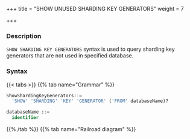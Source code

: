+++
title = "SHOW UNUSED SHARDING KEY GENERATORS"
weight = 7

+++

### Description

`SHOW SHARDING KEY GENERATORS` syntax is used to query sharding key generators that are not used in specified database.

### Syntax

{{< tabs >}}
{{% tab name="Grammar" %}}
```sql
ShowShardingKeyGenerators::=
  'SHOW' 'SHARDING' 'KEY' 'GENERATOR' ('FROM' databaseName)?

databaseName ::=
  identifier
```
{{% /tab %}}
{{% tab name="Railroad diagram" %}}
<iframe frameborder="0" name="diagram" id="diagram" width="100%" height="100%"></iframe>
{{% /tab %}}
{{< /tabs >}}

### Supplement

- When databaseName is not specified, the default is the currently used DATABASE. If DATABASE is not used, No database selected will be prompted.

### Return value description

| column                 | Description                          |
| -----------------------| -------------------------------------|
| name                   | Sharding key generator name          |
| type                   | Sharding key generator type          |
| props                  | Sharding key generator properties    |

### Example

- Query sharding key generators that are not used in the specified logical database

```sql
SHOW UNUSED SHARDING KEY GENERATORS FROM sharding_db;
```

```sql
mysql> SHOW UNUSED SHARDING KEY GENERATORS FROM sharding_db;
+-------------------------+-----------+-------+
| name                    | type      | props |
+-------------------------+-----------+-------+
| snowflake_key_generator | snowflake |       |
+-------------------------+-----------+-------+
1 row in set (0.00 sec)
```

- Query sharding key generators that are not used in the current logical database

```sql
SHOW UNUSED SHARDING KEY GENERATORS;
```

```sql
mysql> SHOW UNUSED SHARDING KEY GENERATORS;
+-------------------------+-----------+-------+
| name                    | type      | props |
+-------------------------+-----------+-------+
| snowflake_key_generator | snowflake |       |
+-------------------------+-----------+-------+
1 row in set (0.00 sec)
```

### Reserved word

`SHOW`, `UNUSED`, `SHARDING`, `KEY`, `GENERATORS`, `FROM`

### Related links

- [Reserved word](/en/reference/distsql/syntax/reserved-word/)

